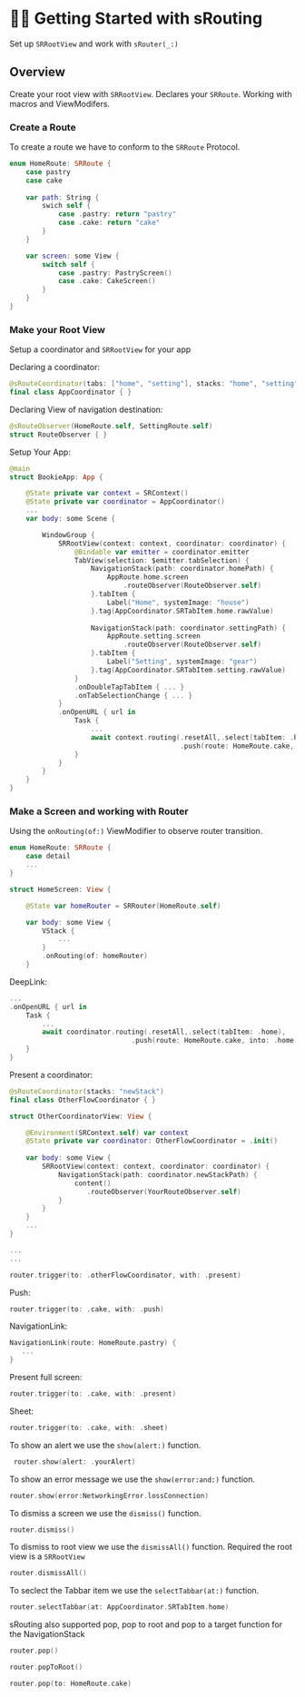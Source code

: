 # 🏃‍♂️ Getting Started with sRouting

Set up `SRRootView` and work with `sRouter(_:)`

## Overview

Create your root view with ``SRRootView``.
Declares your ``SRRoute``.
Working with macros and ViewModifers.

### Create a Route

To create a route we have to conform to the ``SRRoute`` Protocol.

```swift
enum HomeRoute: SRRoute {
    case pastry
    case cake
    
    var path: String { 
        swich self {
            case .pastry: return "pastry"
            case .cake: return "cake"
        }
    }

    var screen: some View {
        switch self {
            case .pastry: PastryScreen()
            case .cake: CakeScreen()
        }
    }
}
```

### Make your Root View

Setup a coordinator and ``SRRootView`` for your app

Declaring a coordinator: 

```swift
@sRouteCoordinator(tabs: ["home", "setting"], stacks: "home", "setting")
final class AppCoordinator { }
```

Declaring View of navigation destination:

```swift
@sRouteObserver(HomeRoute.self, SettingRoute.self)
struct RouteObserver { }
```

Setup Your App:

```swift
@main
struct BookieApp: App {

    @State private var context = SRContext()
    @State private var coordinator = AppCoordinator()
    ...
    var body: some Scene {

        WindowGroup {
            SRRootView(context: context, coordinator: coordinator) {
                @Bindable var emitter = coordinator.emitter
                TabView(selection: $emitter.tabSelection) {
                    NavigationStack(path: coordinator.homePath) {
                        AppRoute.home.screen
                            .routeObserver(RouteObserver.self)
                    }.tabItem {
                        Label("Home", systemImage: "house")
                    }.tag(AppCoordinator.SRTabItem.home.rawValue)
                    
                    NavigationStack(path: coordinator.settingPath) {
                        AppRoute.setting.screen
                            .routeObserver(RouteObserver.self)
                    }.tabItem {
                        Label("Setting", systemImage: "gear")
                    }.tag(AppCoordinator.SRTabItem.setting.rawValue)
                }
                .onDoubleTapTabItem { ... }
                .onTabSelectionChange { ... }
            }
            .onOpenURL { url in
                Task {
                    ...
                    await context.routing(.resetAll,.select(tabItem: .home),
                                          .push(route: HomeRoute.cake, into: .home))
                }
            }
        }
    }
}
```
### Make a Screen and working with Router

Using the `onRouting(of:)` ViewModifier to observe router transition.

```swift
enum HomeRoute: SRRoute {
    case detail
    ...
}

struct HomeScreen: View {

    @State var homeRouter = SRRouter(HomeRoute.self)

    var body: some View {
        VStack { 
            ...
        }
        .onRouting(of: homeRouter)
    }
```

DeepLink:
```swift
...
.onOpenURL { url in
    Task {
        ...
        await coordinator.routing(.resetAll,.select(tabItem: .home),
                              .push(route: HomeRoute.cake, into: .home))
    }
}
```

Present a coordinator:

```swift
@sRouteCoordinator(stacks: "newStack")
final class OtherFlowCoordinator { }

struct OtherCoordinatorView: View {

    @Environment(SRContext.self) var context
    @State private var coordinator: OtherFlowCoordinator = .init()
    
    var body: some View {
        SRRootView(context: context, coordinator: coordinator) {
            NavigationStack(path: coordinator.newStackPath) {
                content()
                   .routeObserver(YourRouteObserver.self)
            }
        }
    }
    ...
}

...
...

router.trigger(to: .otherFlowCoordinator, with: .present)
```

Push:
```swift
router.trigger(to: .cake, with: .push)
```
NavigationLink:
```swift
NavigationLink(route: HomeRoute.pastry) {
   ...
}
```
Present full screen:
```swift
router.trigger(to: .cake, with: .present)
```
Sheet:
```swift
router.trigger(to: .cake, with: .sheet)
```
To show an alert we use the `show(alert:)` function.

```swift
 router.show(alert: .yourAlert)
```

To show an error message we use the `show(error:and:)` function.

```swift
router.show(error:NetworkingError.lossConnection)
```

To dismiss a screen we use the `dismiss()` function.

```swift
router.dismiss()
```

To dismiss to root view we use the `dismissAll()` function.
Required the root view is a ``SRRootView``

```swift
router.dismissAll()
```
To seclect the Tabbar item we use the `selectTabbar(at:)` function.

```swift
router.selectTabbar(at: AppCoordinator.SRTabItem.home)
```

sRouting also supported pop, pop to root and pop to a target function for the NavigationStack

```swift
router.pop()

router.popToRoot()

router.pop(to: HomeRoute.cake)
```
